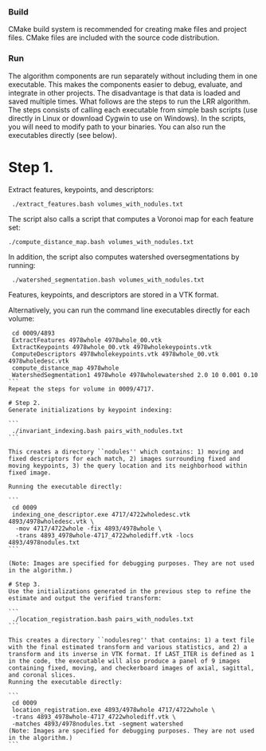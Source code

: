 ### Build

CMake build system is recommended for creating make files and project files. CMake files are included with the source code distribution.

### Run

The algorithm components are run separately without including them in one executable. This makes the components easier to debug, evaluate, and integrate in other projects. The disadvantage is that data is loaded and saved multiple times. What follows are the steps to run the LRR algorithm. The steps consists of calling each executable from simple bash scripts (use directly in Linux or download Cygwin to use on Windows). In the scripts, you will need to modify path to your binaries. You can also run the executables directly (see below). 

# Step 1.  
Extract features, keypoints, and descriptors:

```
 ./extract_features.bash volumes_with_nodules.txt
```

The script also calls a script that computes a Voronoi map for each feature set:

```
./compute_distance_map.bash volumes_with_nodules.txt
```

In addition, the script also computes watershed oversegmentations by running:

```
 ./watershed_segmentation.bash volumes_with_nodules.txt
```

Features, keypoints, and descriptors are stored in a VTK format.

Alternatively, you can run the command line executables directly for each volume:

````
 cd 0009/4893
 ExtractFeatures 4978whole 4978whole_00.vtk
 ExtractKeypoints 4978whole_00.vtk 4978wholekeypoints.vtk
 ComputeDescriptors 4978wholekeypoints.vtk 4978whole_00.vtk 4978wholedesc.vtk
 compute_distance_map 4978whole
 WatershedSegmentation1 4978whole 4978wholewatershed 2.0 10 0.001 0.10
```
Repeat the steps for volume in 0009/4717. 

# Step 2.  
Generate initializations by keypoint indexing:

```
 ./invariant_indexing.bash pairs_with_nodules.txt
```

This creates a directory ``nodules'' which contains: 1) moving and fixed descriptors for each match, 2) images surrounding fixed and moving keypoints, 3) the query location and its neighborhood within fixed image. 

Running the executable directly:

```
 cd 0009
 indexing_one_descriptor.exe 4717/4722wholedesc.vtk 4893/4978wholedesc.vtk \
  -mov 4717/4722whole -fix 4893/4978whole \
  -trans 4893_4978whole-4717_4722wholediff.vtk -locs  4893/4978nodules.txt
```

(Note: Images are specified for debugging purposes. They are not used in the algorithm.) 

# Step 3.  
Use the initializations generated in the previous step to refine the estimate and output the verified transform:

```
 ./location_registration.bash pairs_with_nodules.txt
```

This creates a directory ``nodulesreg'' that contains: 1) a text file with the final estimated transform and various statistics, and 2) a transform and its inverse in VTK format. If LAST_ITER is defined as 1 in the code, the executable will also produce a panel of 9 images containing fixed, moving, and checkerboard images of axial, sagittal, and coronal slices. 
Running the executable directly:

```
 cd 0009     
 location_registration.exe 4893/4978whole 4717/4722whole \
 -trans 4893_4978whole-4717_4722wholediff.vtk \
 -matches 4893/4978nodules.txt -segment watershed
(Note: Images are specified for debugging purposes. They are not used in the algorithm.)
```
